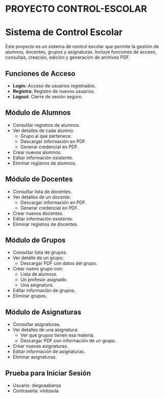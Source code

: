 # PROYECTO CONTROL-ESCOLAR

#  Sistema de Control Escolar

Este proyecto es un sistema de control escolar que permite la gestión de alumnos, docentes, grupos y asignaturas. Incluye funciones de acceso, consultas, creación, edición y generación de archivos PDF.

## Funciones de Acceso

- **Login:** Acceso de usuarios registrados.
- **Registro:** Registro de nuevos usuarios.
- **Logout:** Cierre de sesión seguro.

##  Módulo de Alumnos

- Consultar registros de alumnos.
- Ver detalles de cada alumno:
  - Grupo al que pertenece.
  - Descargar información en PDF.
  - Generar credencial en PDF.
- Crear nuevos alumnos.
- Editar información existente.
- Eliminar registros de alumnos.

##  Módulo de Docentes

- Consultar lista de docentes.
- Ver detalles de un docente:
  - Descargar información en PDF.
  - Generar credencial en PDF.
- Crear nuevos docentes.
- Editar información existente.
- Eliminar registros de docentes.

## Módulo de Grupos

- Consultar lista de grupos.
- Ver detalle de un grupo:
  - Descargar PDF con datos del grupo.
- Crear nuevo grupo con:
  - Lista de alumnos.
  - Un profesor asignado.
  - Una asignatura.
- Editar información de grupos.
- Eliminar grupos.

##  Módulo de Asignaturas

- Consultar asignaturas.
- Ver detalles de una asignatura:
  - Ver qué grupos tienen esa materia.
  - Descargar PDF con información de un grupo.
- Crear nuevas asignaturas.
- Editar información de asignaturas.
- Eliminar asignaturas.

## Prueba para Iniciar Sesión 
  - Usuario: diegoaabaroa
  - Contraseña: vildosola

